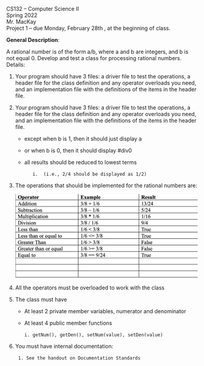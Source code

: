 CS132 – Computer Science II  
Spring 2022  
Mr. MacKay  
Project 1 – due Monday, February 28th , at the beginning of class.

**General Description**:

A rational number is of the form a/b, where a and b are integers, and b is not equal 0.  Develop and test a class for processing rational numbers. 
Details:

1. Your program should have 3 files: a driver file to test the operations, a header file for the class definition and any operator overloads you need, and an implementation file with the definitions of the items in the header file.
    
2. Your program should have 3 files: a driver file to test the operations, a header file for the class definition and any operator overloads you need, and an implementation file with the definitions of the items in the header file.
    
    - except when b is 1, then it should just display a
    - or when b is 0, then it should display #div0
    - all results should be reduced to lowest terms
        

             i.  (i.e., 2/4 should be displayed as 1/2)

3. The operations that should be implemented for the rational numbers are:
     
     ![Hurray! ](https://github.com/Mahdi959/C_Plus-Project-1/blob/2eab13086c595e6eb36ad5fca8bca71313fb11ae/table.png)


4. All the operators must be overloaded to work with the class

5. The class must have
    - At least 2 private member variables, numerator and denominator
    - At least 4 public member functions
        
          i. getNum(), getDen(), setNum(value), setDen(value)

6. You must have internal documentation:
                                      
        1. See the handout on Documentation Standards    